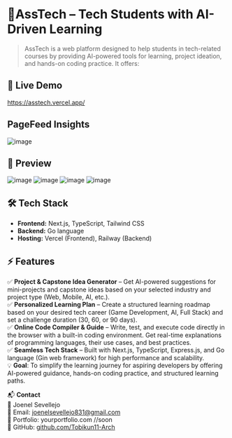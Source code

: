 # 🚀AssTech – Tech Students with AI-Driven Learning
> AssTech is a web platform designed to help students in tech-related courses by providing AI-powered tools for learning, project ideation, and hands-on coding practice. It offers:

## 🔗 Live Demo  
https://asstech.vercel.app/

## PageFeed Insights
![image](https://github.com/user-attachments/assets/bece9010-08eb-4a56-a97f-cf7aafc605a4)

## 📸 Preview  
![image](https://github.com/user-attachments/assets/60532dd8-0ecb-4a7c-923c-b7fbcd41ba69)
![image](https://github.com/user-attachments/assets/db9c1ef5-4001-4aa0-8335-58cbae35253d)
![image](https://github.com/user-attachments/assets/74dccd19-c72a-4b62-bf68-3d062344625b)
![image](https://github.com/user-attachments/assets/9998a12e-6fc3-4eaf-86ca-07ae9279e090)


## 🛠️ Tech Stack  
- **Frontend:** Next.js, TypeScript, Tailwind CSS  
- **Backend:** Go language
- **Hosting:** Vercel (Frontend), Railway (Backend)

## ⚡ Features  
✅ **Project & Capstone Idea Generator** – Get AI-powered suggestions for mini-projects and capstone ideas based on your selected industry and project type (Web, Mobile, AI, etc.).  
✅ **Personalized Learning Plan** – Create a structured learning roadmap based on your desired tech career (Game Development, AI, Full Stack) and set a challenge duration (30, 60, or 90 days).  
✅ **Online Code Compiler & Guide** – Write, test, and execute code directly in the browser with a built-in coding environment. Get real-time explanations of programming languages, their use cases, and best practices.  
✅ **Seamless Tech Stack** – Built with Next.js, TypeScript, Express.js, and Go language (Gin web framework) for high performance and scalability.  
💡 **Goal**: To simplify the learning journey for aspiring developers by offering AI-powered guidance, hands-on coding practice, and structured learning paths.  



📬 **Contact**  
👤 Joenel Sevellejo  
📧 Email: [joenelsevellejo831@gmail.com](mailto:joenelsevellejo831@gmail.com)  
🔗 Portfolio: yourportfolio.com //soon  
🐙 GitHub: [github.com/Tobikun11-Arch](https://github.com/Tobikun11-Arch)  
